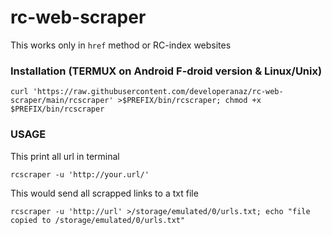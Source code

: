 # rc-web-scraper

This works only in `href` method
or
RC-index websites


### Installation (TERMUX on Android F-droid version & Linux/Unix)
``` 
curl 'https://raw.githubusercontent.com/developeranaz/rc-web-scraper/main/rcscraper' >$PREFIX/bin/rcscraper; chmod +x $PREFIX/bin/rcscraper 
```

### USAGE
This print all url in terminal
```
rcscraper -u 'http://your.url/'
```

This would send all scrapped links to a txt file

```
rcscraper -u 'http://url' >/storage/emulated/0/urls.txt; echo "file copied to /storage/emulated/0/urls.txt"
```
